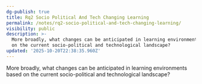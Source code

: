 ```yaml
---
dg-publish: true
title: Rq2 Socio Political And Tech Changing Learning
permalink: /notes/rq2-socio-political-and-tech-changing-learning/
visibility: public
description: >-
  More broadly, what changes can be anticipated in learning environments based
  on the current socio-political and technological landscape?
updated: '2025-10-20T22:38:35.960Z'
---
```

More broadly, what changes can be anticipated in learning environments based on the current socio-political and technological landscape? 
